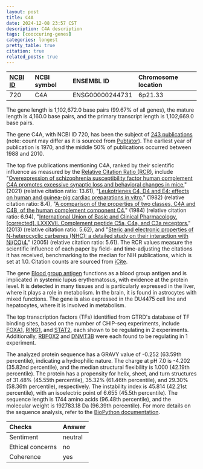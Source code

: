 ```yaml
---
layout: post
title: C4A
date: 2024-12-08 23:57 CST
description: C4A description
tags: [cooccuring-genes]
categories: longest
pretty_table: true
citation: true
related_posts: true
---
```




| [NCBI ID](https://www.ncbi.nlm.nih.gov/gene/720) | NCBI symbol | ENSEMBL ID | Chromosome location |
| :-------- | :------- | :-------- | :------- |
| 720  | C4A | ENSG00000244731 | 6p21.33 |



The gene length is 1,102,672.0 base pairs (99.67% of all genes), the mature length is 4,160.0 base pairs, and the primary transcript length is 1,102,669.0 base pairs.


The gene C4A, with NCBI ID 720, has been the subject of [243 publications](https://pubmed.ncbi.nlm.nih.gov/?term=%22C4A%22) (note: count may differ as it is sourced from [Pubtator](https://academic.oup.com/nar/article/47/W1/W587/5494727)). The earliest year of publication is 1970, and the middle 50% of publications occurred between 1988 and 2010.


The top five publications mentioning C4A, ranked by their scientific influence as measured by the [Relative Citation Ratio (RCR)](https://journals.plos.org/plosbiology/article?id=10.1371/journal.pbio.1002541), include "[Overexpression of schizophrenia susceptibility factor human complement C4A promotes excessive synaptic loss and behavioral changes in mice.](https://pubmed.ncbi.nlm.nih.gov/33353966)" (2021) (relative citation ratio: 13.61), "[Leukotrienes C4, D4 and E4: effects on human and guinea-pig cardiac preparations in vitro.](https://pubmed.ncbi.nlm.nih.gov/6278136)" (1982) (relative citation ratio: 8.4), "[A comparison of the properties of two classes, C4A and C4B, of the human complement component C4.](https://pubmed.ncbi.nlm.nih.gov/6332733)" (1984) (relative citation ratio: 6.94), "[International Union of Basic and Clinical Pharmacology. [corrected]. LXXXVII. Complement peptide C5a, C4a, and C3a receptors.](https://pubmed.ncbi.nlm.nih.gov/23383423)" (2013) (relative citation ratio: 5.62), and "[Steric and electronic properties of N-heterocyclic carbenes (NHC): a detailed study on their interaction with Ni(CO)4.](https://pubmed.ncbi.nlm.nih.gov/15725003)" (2005) (relative citation ratio: 5.61). The RCR values measure the scientific influence of each paper by field- and time-adjusting the citations it has received, benchmarking to the median for NIH publications, which is set at 1.0. Citation counts are sourced from [iCite](https://icite.od.nih.gov).


The gene [Blood group antigen](https://www.proteinatlas.org/[Ensembl]-[Gene]) functions as a blood group antigen and is implicated in systemic lupus erythematosus, with evidence at the protein level. It is detected in many tissues and is particularly expressed in the liver, where it plays a role in metabolism. In the brain, it is found in astrocytes with mixed functions. The gene is also expressed in the DU4475 cell line and hepatocytes, where it is involved in metabolism.


The top transcription factors (TFs) identified from GTRD's database of TF binding sites, based on the number of CHIP-seq experiments, include [FOXA1](https://www.ncbi.nlm.nih.gov/gene/3169), [RING1](https://www.ncbi.nlm.nih.gov/gene/6015), and [STAT2](https://www.ncbi.nlm.nih.gov/gene/6773), each shown to be regulating in 2 experiments. Additionally, [RBFOX2](https://www.ncbi.nlm.nih.gov/gene/23543) and [DNMT3B](https://www.ncbi.nlm.nih.gov/gene/1789) were each found to be regulating in 1 experiment.











The analyzed protein sequence has a GRAVY value of -0.252 (63.59th percentile), indicating a hydrophilic nature. The charge at pH 7.0 is -4.202 (35.82nd percentile), and the median structural flexibility is 1.000 (42.19th percentile). The protein has a propensity for helix, sheet, and turn structures of 31.48% (45.55th percentile), 35.32% (61.46th percentile), and 29.30% (58.36th percentile), respectively. The instability index is 45.814 (42.21st percentile), with an isoelectric point of 6.655 (45.5th percentile). The sequence length is 1744 amino acids (96.48th percentile), and the molecular weight is 192783.18 Da (96.39th percentile). For more details on the sequence analysis, refer to the [BioPython documentation](https://biopython.org/docs/1.75/api/Bio.SeqUtils.ProtParam.html).



| Checks    | Answer |
| :-------- | :------- |
| Sentiment  | neutral   |
| Ethical concerns | no     |
| Coherence    | yes    |